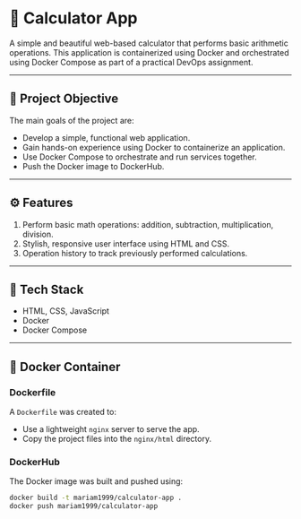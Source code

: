 # 🧮 Calculator App

A simple and beautiful web-based calculator that performs basic arithmetic operations. This application is containerized using Docker and orchestrated using Docker Compose as part of a practical DevOps assignment.

---

## 🎯 Project Objective

The main goals of the project are:

- Develop a simple, functional web application.
- Gain hands-on experience using Docker to containerize an application.
- Use Docker Compose to orchestrate and run services together.
- Push the Docker image to DockerHub.

---

## ⚙️ Features

1. Perform basic math operations: addition, subtraction, multiplication, division.
2. Stylish, responsive user interface using HTML and CSS.
3. Operation history to track previously performed calculations.

---

## 🧰 Tech Stack

- HTML, CSS, JavaScript
- Docker
- Docker Compose

---

## 🐳 Docker Container

### Dockerfile

A `Dockerfile` was created to:

- Use a lightweight `nginx` server to serve the app.
- Copy the project files into the `nginx/html` directory.

### DockerHub

The Docker image was built and pushed using:

```bash
docker build -t mariam1999/calculator-app .
docker push mariam1999/calculator-app
